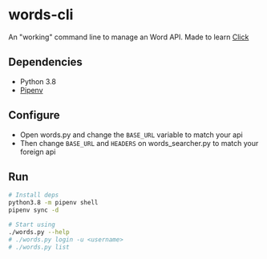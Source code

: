 
# words-cli

An "working" command line to manage an Word API. Made to learn [Click](https://github.com/pallets/click)

## Dependencies

- Python 3.8
- [Pipenv](https://github.com/pypa/pipenv)

## Configure

- Open words.py and change the `BASE_URL` variable to match your api
- Then change `BASE_URL` and `HEADERS` on words_searcher.py to match your foreign api

## Run

```sh
# Install deps
python3.8 -m pipenv shell
pipenv sync -d

# Start using
./words.py --help
# ./words.py login -u <username>
# ./words.py list
```
